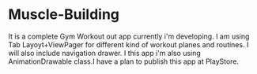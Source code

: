 # Muscle-Building

It is a complete Gym Workout out app currently i'm developing. I am using Tab Layoyt+ViewPager for different kind of workout planes 
and routines. I will also include navigation drawer. I this app i'm also using AnimationDrawable class.I have a plan to publish this app
at PlayStore. 
